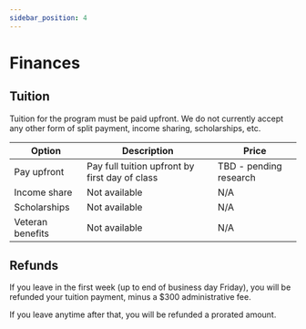 ```yaml
---
sidebar_position: 4
---
```


# Finances

## Tuition

Tuition for the program must be paid upfront. We do not currently accept any other form of split payment, income sharing, scholarships, etc.

| Option  | Description  | Price |
|---|---|---|
| Pay upfront | Pay full tuition upfront by first day of class | TBD - pending research |
| Income share | Not available | N/A |
| Scholarships | Not available | N/A |
| Veteran benefits | Not available | N/A |

## Refunds

If you leave in the first week (up to end of business day Friday), you will be refunded your tuition payment, minus a $300 administrative fee.

If you leave anytime after that, you will be refunded a prorated amount.